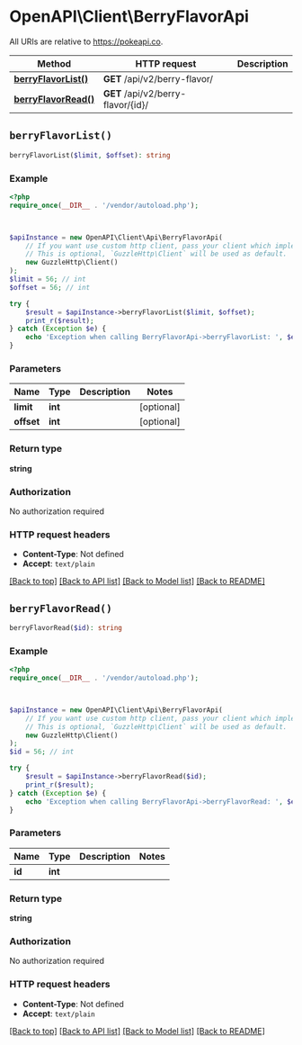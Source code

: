 # OpenAPI\Client\BerryFlavorApi

All URIs are relative to https://pokeapi.co.

Method | HTTP request | Description
------------- | ------------- | -------------
[**berryFlavorList()**](BerryFlavorApi.md#berryFlavorList) | **GET** /api/v2/berry-flavor/ | 
[**berryFlavorRead()**](BerryFlavorApi.md#berryFlavorRead) | **GET** /api/v2/berry-flavor/{id}/ | 


## `berryFlavorList()`

```php
berryFlavorList($limit, $offset): string
```



### Example

```php
<?php
require_once(__DIR__ . '/vendor/autoload.php');



$apiInstance = new OpenAPI\Client\Api\BerryFlavorApi(
    // If you want use custom http client, pass your client which implements `GuzzleHttp\ClientInterface`.
    // This is optional, `GuzzleHttp\Client` will be used as default.
    new GuzzleHttp\Client()
);
$limit = 56; // int
$offset = 56; // int

try {
    $result = $apiInstance->berryFlavorList($limit, $offset);
    print_r($result);
} catch (Exception $e) {
    echo 'Exception when calling BerryFlavorApi->berryFlavorList: ', $e->getMessage(), PHP_EOL;
}
```

### Parameters

Name | Type | Description  | Notes
------------- | ------------- | ------------- | -------------
 **limit** | **int**|  | [optional]
 **offset** | **int**|  | [optional]

### Return type

**string**

### Authorization

No authorization required

### HTTP request headers

- **Content-Type**: Not defined
- **Accept**: `text/plain`

[[Back to top]](#) [[Back to API list]](../../README.md#endpoints)
[[Back to Model list]](../../README.md#models)
[[Back to README]](../../README.md)

## `berryFlavorRead()`

```php
berryFlavorRead($id): string
```



### Example

```php
<?php
require_once(__DIR__ . '/vendor/autoload.php');



$apiInstance = new OpenAPI\Client\Api\BerryFlavorApi(
    // If you want use custom http client, pass your client which implements `GuzzleHttp\ClientInterface`.
    // This is optional, `GuzzleHttp\Client` will be used as default.
    new GuzzleHttp\Client()
);
$id = 56; // int

try {
    $result = $apiInstance->berryFlavorRead($id);
    print_r($result);
} catch (Exception $e) {
    echo 'Exception when calling BerryFlavorApi->berryFlavorRead: ', $e->getMessage(), PHP_EOL;
}
```

### Parameters

Name | Type | Description  | Notes
------------- | ------------- | ------------- | -------------
 **id** | **int**|  |

### Return type

**string**

### Authorization

No authorization required

### HTTP request headers

- **Content-Type**: Not defined
- **Accept**: `text/plain`

[[Back to top]](#) [[Back to API list]](../../README.md#endpoints)
[[Back to Model list]](../../README.md#models)
[[Back to README]](../../README.md)
